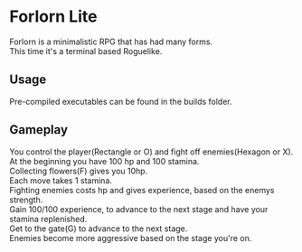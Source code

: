 # Forlorn Lite

Forlorn is a minimalistic RPG that has had many forms.\
This time it's a terminal based Roguelike.

## Usage
Pre-compiled executables can be found in the builds folder. 

## Gameplay
You control the player(Rectangle or O) and fight off enemies(Hexagon or X).\
At the beginning you have 100 hp and 100 stamina.\
Collecting flowers(F) gives you 10hp.\
Each move takes 1 stamina.\
Fighting enemies costs hp and gives experience, based on the enemys strength.\
Gain 100/100 experience, to advance to the next stage and have your stamina replenished.\
Get to the gate(G) to advance to the next stage.\
Enemies become more aggressive based on the stage you're on.
